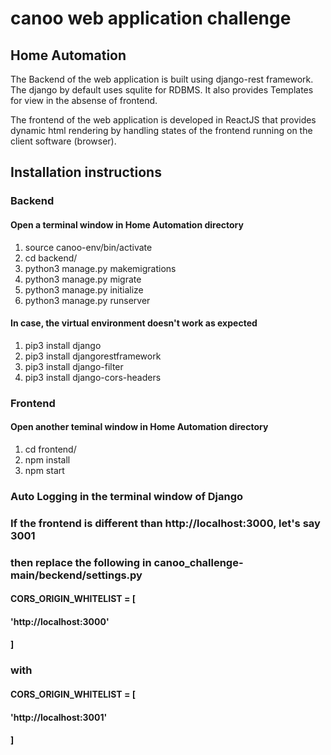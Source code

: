 # canoo web application challenge
Home Automation
----------------
The Backend of the web application is built using django-rest framework. The django by default uses squlite for RDBMS. It also provides Templates for view in the absense of frontend.

The frontend of the web application is developed in ReactJS that provides dynamic html rendering by handling states of the frontend running on the client software (browser).  

## Installation instructions
###    Backend
#### Open a terminal window in Home Automation directory
1.  source canoo-env/bin/activate
2.  cd backend/  
3.  python3 manage.py makemigrations
4.  python3 manage.py migrate
5.  python3 manage.py initialize
6.  python3 manage.py runserver

#### In case, the virtual environment doesn't work as expected
1.  pip3 install django
1.  pip3 install djangorestframework
2.  pip3 install django-filter
1.  pip3 install django-cors-headers

###    Frontend
####   Open another teminal window in Home Automation directory
1.  cd frontend/
2.  npm install
3.  npm start

### **Auto Logging in the terminal window of Django**

### If the frontend is different than http://localhost:3000, let's say 3001
### then replace the following in canoo_challenge-main/beckend/settings.py
####    CORS_ORIGIN_WHITELIST = [
####    'http://localhost:3000'
####    ]
### with
####    CORS_ORIGIN_WHITELIST = [
####    'http://localhost:3001'
####    ]

